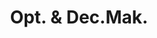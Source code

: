 ---
layout: category
title: Opt. & Dec.Mak.
categories:
  - optimization
  - decision making
  - quantum computing
  - bandits
---